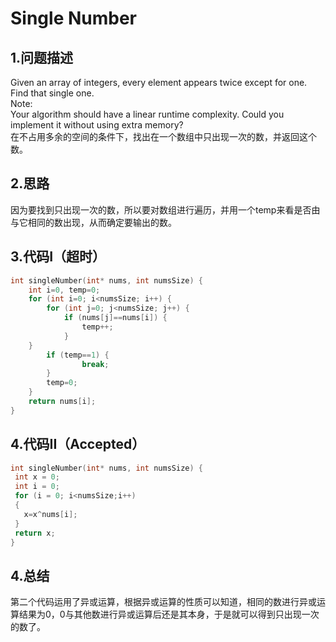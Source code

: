Single Number
====

1.问题描述
-----

Given an array of integers, every element appears twice except for one. Find that single one.<br>
Note:<br>
Your algorithm should have a linear runtime complexity. Could you implement it without using extra memory?<br>
在不占用多余的空间的条件下，找出在一个数组中只出现一次的数，并返回这个数。

2.思路
-----

因为要找到只出现一次的数，所以要对数组进行遍历，并用一个temp来看是否由与它相同的数出现，从而确定要输出的数。<br>

3.代码I（超时）
-----

```c
int singleNumber(int* nums, int numsSize) {
    int i=0, temp=0;
    for (int i=0; i<numsSize; i++) {
        for (int j=0; j<numsSize; j++) {
            if (nums[j]==nums[i]) {
                temp++;
            }
    }
        if (temp==1) {
                break;
        }
        temp=0;
    }
    return nums[i];
}
```
4.代码II（Accepted）
----

```c
int singleNumber(int* nums, int numsSize) {
 int x = 0;
 int i = 0;
 for (i = 0; i<numsSize;i++)
 {
   x=x^nums[i];
 }
 return x;
}
```
4.总结
----

第二个代码运用了异或运算，根据异或运算的性质可以知道，相同的数进行异或运算结果为0，0与其他数进行异或运算后还是其本身，于是就可以得到只出现一次的数了。
